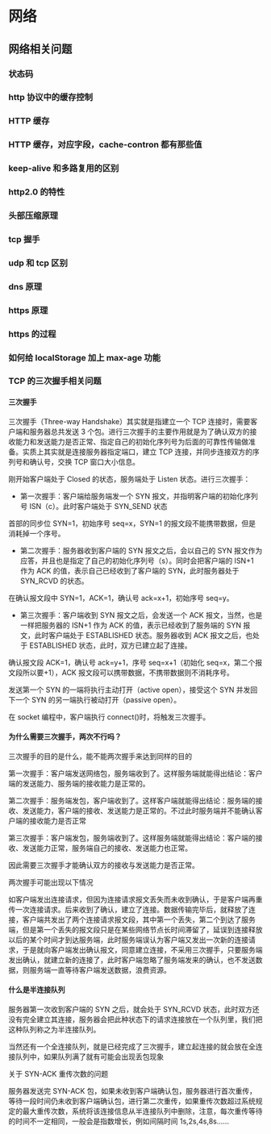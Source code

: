 # 网络

## 网络相关问题

### 状态码

### http 协议中的缓存控制

### HTTP 缓存

### HTTP 缓存，对应字段，cache-contron 都有那些值

### keep-alive 和多路复用的区别

### http2.0 的特性

### 头部压缩原理

### tcp 握手

### udp 和 tcp 区别

### dns 原理

### https 原理

### https 的过程

### 如何给 localStorage 加上 max-age 功能

### TCP 的三次握手相关问题

#### 三次握手

三次握手（Three-way Handshake）其实就是指建立一个 TCP 连接时，需要客户端和服务器总共发送 3 个包。进行三次握手的主要作用就是为了确认双方的接收能力和发送能力是否正常、指定自己的初始化序列号为后面的可靠性传输做准备。实质上其实就是连接服务器指定端口，建立 TCP 连接，并同步连接双方的序列号和确认号，交换 TCP 窗口大小信息。

刚开始客户端处于 Closed 的状态，服务端处于 Listen 状态。进行三次握手：

- 第一次握手：客户端给服务端发一个 SYN 报文，并指明客户端的初始化序列号 ISN（c）。此时客户端处于 SYN_SEND 状态

首部的同步位 SYN=1，初始序号 seq=x，SYN=1 的报文段不能携带数据，但是消耗掉一个序号。

- 第二次握手：服务器收到客户端的 SYN 报文之后，会以自己的 SYN 报文作为应答，并且也是指定了自己的初始化序列号（s）。同时会把客户端的 ISN+1 作为 ACK 的值，表示自己已经收到了客户端的 SYN，此时服务器处于 SYN_RCVD 的状态。

在确认报文段中 SYN=1，ACK=1，确认号 ack=x+1，初始序号 seq=y。

- 第三次握手：客户端收到 SYN 报文之后，会发送一个 ACK 报文，当然，也是一样把服务器的 ISN+1 作为 ACK 的值，表示已经收到了服务端的 SYN 报文，此时客户端处于 ESTABLISHED 状态。服务器收到 ACK 报文之后，也处于 ESTABLISHED 状态，此时，双方已建立起了连接。

确认报文段 ACK=1，确认号 ack=y+1，序号 seq=x+1（初始化 seq=x，第二个报文段所以要+1），ACK 报文段可以携带数据，不携带数据则不消耗序号。

发送第一个 SYN 的一端将执行主动打开（active open），接受这个 SYN 并发回下一个 SYN 的另一端执行被动打开（passive open）。

在 socket 编程中，客户端执行 connect()时，将触发三次握手。

#### 为什么需要三次握手，两次不行吗？

三次握手的目的是什么，能不能两次握手来达到同样的目的

第一次握手：客户端发送网络包，服务端收到了。这样服务端就能得出结论：客户端的发送能力、服务端的接收能力是正常的。

第二次握手：服务端发包，客户端收到了。这样客户端就能得出结论：服务端的接收、发送能力，客户端的接收、发送能力是正常的。不过此时服务端并不能确认客户端的接收能力是否正常

第三次握手：客户端发包，服务端收到了。这样服务端就能得出结论：客户端的接收、发送能力正常，服务端自己的接收、发送能力也正常。

因此需要三次握手才能确认双方的接收与发送能力是否正常。

两次握手可能出现以下情况

如客户端发出连接请求，但因为连接请求报文丢失而未收到确认，于是客户端再重传一次连接请求。后来收到了确认，建立了连接。数据传输完毕后，就释放了连接，客户端共发出了两个连接请求报文段，其中第一个丢失，第二个到达了服务端，但是第一个丢失的报文段只是在某些网络节点长时间滞留了，延误到连接释放以后的某个时间才到达服务端，此时服务端误认为客户端又发出一次新的连接请求，于是就向客户端发出确认报文，同意建立连接，不采用三次握手，只要服务端发出确认，就建立新的连接了，此时客户端忽略了服务端发来的确认，也不发送数据，则服务端一直等待客户端发送数据，浪费资源。

#### 什么是半连接队列

服务器第一次收到客户端的 SYN 之后，就会处于 SYN_RCVD 状态，此时双方还没有完全建立其连接，服务器会把此种状态下的请求连接放在一个队列里，我们把这种队列称之为半连接队列。

当然还有一个全连接队列，就是已经完成了三次握手，建立起连接的就会放在全连接队列中，如果队列满了就有可能会出现丢包现象

关于 SYN-ACK 重传次数的问题

服务器发送完 SYN-ACK 包，如果未收到客户端确认包，服务器进行首次重传，等待一段时间仍未收到客户端确认包，进行第二次重传，如果重传次数超过系统规定的最大重传次数，系统将该连接信息从半连接队列中删除，注意，每次重传等待的时间不一定相同，一般会是指数增长，例如间隔时间 1s,2s,4s,8s......
